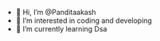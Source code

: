 - 👋 Hi, I’m @Panditaakash
- 👀 I’m interested in coding and developing
- 🌱 I’m currently learning Dsa
  
  

<!---
Panditaakash/Panditaakash is a ✨ special ✨ repository because its `README.md` (this file) appears on your GitHub profile.
You can click the Preview link to take a look at your changes.
--->
